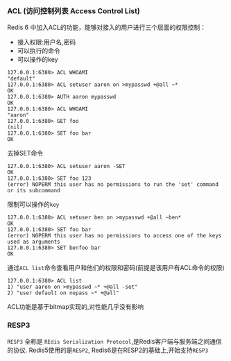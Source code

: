 ### ACL (访问控制列表 Access Control List)

Redis 6 中加入ACL的功能，能够对接入的用户进行三个层面的权限控制：

- 接入权限:用户名,密码
- 可以执行的命令
- 可以操作的key

```
127.0.0.1:6380> ACL WHOAMI
"default"
127.0.0.1:6380> ACL setuser aaron on >mypasswd +@all ~*
OK
127.0.0.1:6380> AUTH aaron mypasswd
OK
127.0.0.1:6380> ACL WHOAMI
"aaron"
127.0.0.1:6380> GET foo
(nil)
127.0.0.1:6380> SET foo bar
OK
```

去掉SET命令
```
127.0.0.1:6380> ACL setuser aaron -SET
OK
127.0.0.1:6380> SET foo 123
(error) NOPERM this user has no permissions to run the 'set' command or its subcommand
```

限制可以操作的`key`
```
127.0.0.1:6380> ACL setuser ben on >mypasswd +@all ~ben*
OK
127.0.0.1:6380> SET foo bar
(error) NOPERM this user has no permissions to access one of the keys used as arguments
127.0.0.1:6380> SET benfoo bar
OK
```

通过`ACL list`命令查看用户和他们的权限和密码(前提是该用户有ACL命令的权限)
```
127.0.0.1:6380> ACL list
1) "user aaron on >mypasswd ~* +@all -set"
2) "user default on nopass ~* +@all"
```

ACL功能是基于bitmap实现的,对性能几乎没有影响

### RESP3
`RESP3` 全称是 `REdis Serialization Protocol`,是Redis客户端与服务端之间通信的协议.
Redis5使用的是`RESP2`, Redis6是在RESP2的基础上,开始支持`RESP3`
